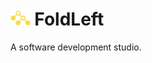 # <img src="./public/logo.svg" alt="FoldLeft logo" height="24"/> FoldLeft

A software development studio.
